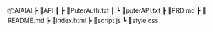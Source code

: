 📦AIAIAI
 ┣ 📂API
 ┃ ┣ 📜PuterAuth.txt
 ┃ ┗ 📜puterAPI.txt
 ┣ 📜PRD.md
 ┣ 📜README.md
 ┣ 📜index.html
 ┣ 📜script.js
 ┗ 📜style.css